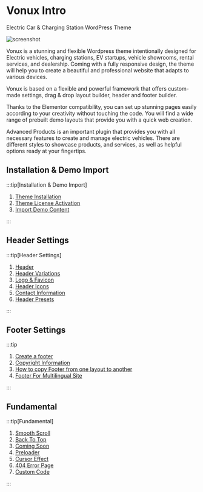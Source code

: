 
# Vonux Intro

Electric Car & Charging Station WordPress Theme

![screenshot](./img/screenshot.avif)

Vonux is a stunning and flexible Wordpress theme intentionally designed for Electric vehicles, charging stations, EV startups, vehicle showrooms, rental services, and dealership.
Coming with a fully responsive design, the theme will help you to create a beautiful and professional website that adapts to various devices. 

Vonux is based on a flexible and powerful framework that offers custom-made settings, drag & drop layout builder, header and footer builder. 

Thanks to the Elementor compatibility, you can set up stunning pages easily according to your creativity without touching the code. You will find a wide range of prebuilt demo layouts that provide you with a quick web creation. 

Advanced Products is an important plugin that provides you with all necessary features to create and manage electric vehicles. There are different styles to showcase products, and services, as well as helpful options ready at your fingertips.

## Installation & Demo Import

:::tip[Installation & Demo Import]

1. [Theme Installation](../../framework/activation-demo-import/theme-installation.md)
2. [Theme License Activation](../../framework/activation-demo-import/theme-activation.md)
3. [Import Demo Content](../../framework/activation-demo-import/import-demo.md)

:::

## Header Settings

:::tip[Header Settings]

1. [Header](../../framework/header/header.md)
2. [Header Variations](../../framework/header/header-variations.md)
3. [Logo & Favicon](../../framework/header/logo-favicon.md)
4. [Header Icons](../../framework/header/header-icon.md)
5. [Contact Information](../../framework/header/contact-information.md)
6. [Header Presets](../../framework/header/header-presets.md)

:::

## Footer Settings

:::tip

1. [Create a footer](../../framework/footer/creat-footer.md)
2. [Copyright Information](../../framework/footer/copyright.md)
3. [How to copy Footer from one layout to another](../../framework/footer/copy-footer.md)
4. [Footer For Multilingual Site](../../framework/footer/footer-multi.md)

:::

## Fundamental

:::tip[Fundamental]

1. [Smooth Scroll](../../framework/fundamentals/smooth-croll.md)
2. [Back To Top](../../framework/fundamentals/backtotop.md)
3. [Coming Soon](../../framework/fundamentals/coming-soon.md)
4. [Preloader](../../framework/fundamentals/preloader.md)
5. [Cursor Effect](../../framework/fundamentals/cursor-effect.md)
6. [404 Error Page](../../framework/fundamentals/error-page.md)
7. [Custom Code](../../framework/fundamentals/custom-code.md)

:::